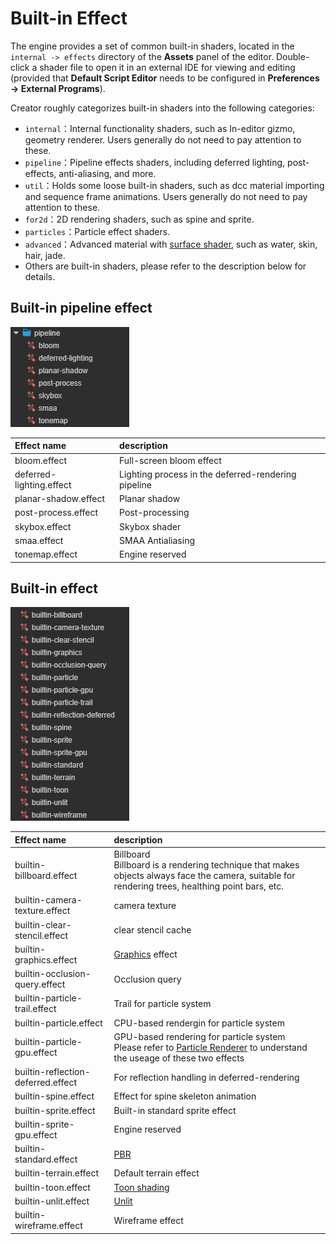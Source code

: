 # Built-in Effect

The engine provides a set of common built-in shaders, located in the `internal -> effects` directory of the **Assets** panel of the editor. Double-click a shader file to open it in an external IDE for viewing and editing (provided that **Default Script Editor** needs to be configured in **Preferences -> External Programs**).

Creator roughly categorizes built-in shaders into the following categories:

- `internal`：Internal functionality shaders, such as In-editor gizmo, geometry renderer. Users generally do not need to pay attention to these.
- `pipeline`：Pipeline effects shaders, including deferred lighting, post-effects, anti-aliasing, and more.
- `util`：Holds some loose built-in shaders, such as dcc material importing and sequence frame animations. Users generally do not need to pay attention to these.
- `for2d`：2D rendering shaders, such as spine and sprite.
- `particles`：Particle effect shaders.
- `advanced`：Advanced material with [surface shader](surface-shader.md), such as water, skin, hair, jade.
- Others are built-in shaders, please refer to the description below for details.

## Built-in pipeline effect

![pipeline effect](img/pipeline-effect.png)

| Effect name               | description                         |
| :----------------------- | :--------------------------- |
| bloom.effect             | Full-screen bloom effect |
| deferred-lighting.effect | Lighting process in the deferred-rendering pipeline |
| planar-shadow.effect     | Planar shadow |
| post-process.effect      | Post-processing |
| skybox.effect            | Skybox shader |
| smaa.effect              | SMAA Antialiasing |
| tonemap.effect           | Engine reserved |

## Built-in effect

![built-in effect](img/builtin-effect.png)

| Effect name                         | description                                           |
| :--- | :--- |
| builtin-billboard.effect | Billboard<br>Billboard is a rendering technique that makes objects always face the camera, suitable for rendering trees, healthing point bars, etc.|
| builtin-camera-texture.effect      | camera texture |
| builtin-clear-stencil.effect       | clear stencil cache |
| builtin-graphics.effect            | [Graphics](../ui-system/components/editor/graphics.md) effect |
| builtin-occlusion-query.effect     | Occlusion query |
| builtin-particle-trail.effect      | Trail for particle system |
| builtin-particle.effect            | CPU-based rendergin for particle system |
| builtin-particle-gpu.effect        | GPU-based rendering for particle system <br> Please refer to [Particle Renderer](../particle-system/renderer.md) to understand the useage of these two effects |
| builtin-reflection-deferred.effect | For reflection handling in deferred-rendering |
| builtin-spine.effect               | Effect for spine skeleton animation|
| builtin-sprite.effect              | Built-in standard sprite effect |
| builtin-sprite-gpu.effect          | Engine reserved |
| builtin-standard.effect            | [PBR](effect-builtin-pbr.md) |
| builtin-terrain.effect             | Default terrain effect |
| builtin-toon.effect                | [Toon shading](effect-builtin-toon.md) |
| builtin-unlit.effect               | [Unlit](effect-builtin-unlit.md) |
| builtin-wireframe.effect           | Wireframe effect |
